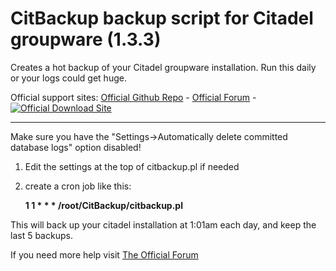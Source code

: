 # CitBackup backup script for Citadel groupware (1.3.3)
Creates a hot backup of your Citadel groupware installation. Run this daily or your logs could get huge.

Official support sites: [Official Github Repo](https://github.com/fstltna/CitBackup) - [Official Forum](https://marisa-apps.retro-os.live/index.php/forum) - [![Official Download Site](https://a.fsdn.com/con/app/sf-download-button)](https://sourceforge.net/projects/citbackup/files/latest/download)

---
Make sure you have the "Settings->Automatically delete committed database logs" option disabled!


1. Edit the settings at the top of citbackup.pl if needed
2. create a cron job like this:

	**1 1 * * * /root/CitBackup/citbackup.pl**

This will back up your citadel installation at 1:01am each day, and keep the last 5 backups.

If you need more help visit [The Official Forum](https://marisa-apps.retro-os.live/index.php/forum) 

